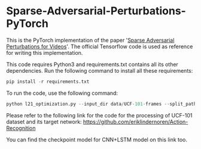 # Sparse-Adversarial-Perturbations-PyTorch
This is the PyTorch implementation of the paper '[Sparse Adversarial Perturbations for Videos](https://arxiv.org/pdf/1803.02536.pdf)'. The official Tensorflow code is used as reference for writing this implementation. 

This code requires Python3 and requirements.txt contains all its other dependencies. Run the following command to install all these requirements: 
```python
pip install -r requirements.txt
```

To run the code, use the following command: 
```python
python l21_optimization.py --input_dir data/UCF-101-frames --split_path data/ucfTrainTestlist --checkpoint_model ConvLSTM_150.pth
```

Please refer to the following link for the code for the processing of UCF-101 dataset and its target network: 
https://github.com/eriklindernoren/Action-Recognition

You can find the checkpoint model for CNN+LSTM model on this link too. 
